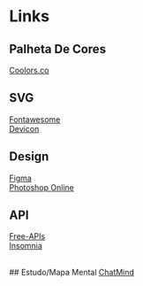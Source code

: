 # Links

## Palheta De Cores 
<a href="https://coolors.co/">Coolors.co</a>
<br>

## SVG
<a href="https://fontawesome.com/">Fontawesome</a>
<br>
<a href="https://devicon.dev/">Devicon</a>

## Design
<a href="https://www.figma.com/files/recents-and-sharing/recently-viewed?fuid=1144741204241103924">Figma</a>
<br>
<a href="https://www.photoshoponline.net.br">Photoshop Online</a>

## API
<a href="https://free-apis.github.io/#/">Free-APIs</a>
<br>
<a href="https://insomnia.rest/products/insomnia">Insomnia</a>

<br>
## Estudo/Mapa Mental
<a href="https://chatmind.tech/pt">ChatMind</a>
<br>
